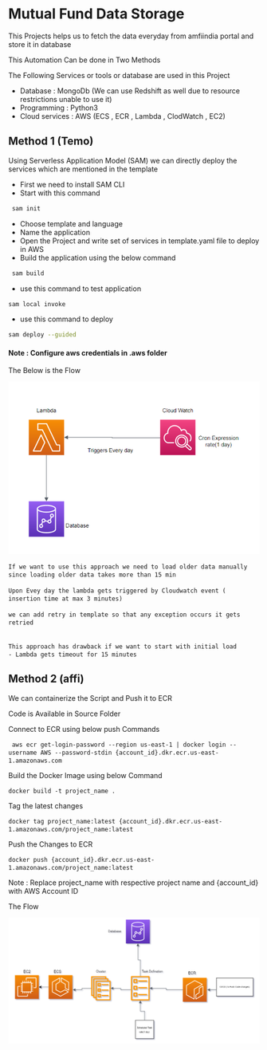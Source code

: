 # Mutual Fund Data Storage

This Projects helps us to fetch the data everyday from amfiindia portal and store it in database 

This Automation Can be done in Two Methods

The Following Services or tools or database are used in this Project
- Database : MongoDb (We can use Redshift as well due to resource restrictions unable to use it)
- Programming : Python3
- Cloud services : AWS (ECS , ECR , Lambda , ClodWatch , EC2)

## Method 1 (Temo)

 Using Serverless Application Model (SAM) we can directly deploy the services which are mentioned in the template
- First we need to install SAM CLI
- Start with this command 
```bash
 sam init
```
- Choose template and language 
- Name the application
- Open the Project and write set of services in template.yaml file to deploy in AWS
- Build the application using the below command
```bash
 sam build
```
- use this command to test application
```bash
sam local invoke
```
- use this command to deploy
```bash
sam deploy --guided
```

#### Note : Configure aws credentials in    .aws folder

The Below is the Flow


![Flow](https://github.com/Iamprashanth-1/New_Project/blob/main/project_cloud/method1.PNG)
```
If we want to use this approach we need to load older data manually since loading older data takes more than 15 min

Upon Evey day the lambda gets triggered by Cloudwatch event ( insertion time at max 3 minutes)

we can add retry in template so that any exception occurs it gets retried


This approach has drawback if we want to start with initial load
- Lambda gets timeout for 15 minutes

```
## Method 2 (affi)
We can containerize the Script and Push it to ECR

Code is Available in Source Folder

Connect to ECR using below push Commands 
```
 aws ecr get-login-password --region us-east-1 | docker login --username AWS --password-stdin {account_id}.dkr.ecr.us-east-1.amazonaws.com
```
Build the Docker Image using below Command
```
docker build -t project_name .
```
Tag the latest changes
```
docker tag project_name:latest {account_id}.dkr.ecr.us-east-1.amazonaws.com/project_name:latest
```
Push the Changes to ECR
```
docker push {account_id}.dkr.ecr.us-east-1.amazonaws.com/project_name:latest
```
Note :  Replace project_name with respective project name and {account_id} with AWS Account ID

The Flow 

![Flow](https://github.com/Iamprashanth-1/New_Project/blob/main/project_cloud/method2.PNG)































